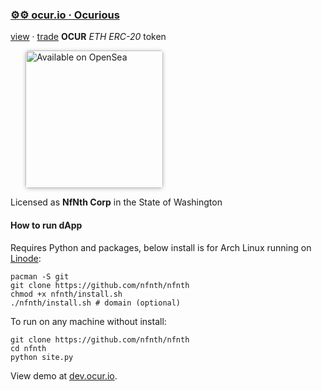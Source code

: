 
###  [⚙⚙ ocur.io · Ocurious](https://ocur.io)

[view](https://etherscan.io/token/0x36950b34fE79C4AE047c646D2800e91a198b70fB) · [trade](https://app.uniswap.org/#/pool/103894) **OCUR** *ETH ERC-20* token 

<a href="https://opensea.io/ocurio" title="Buy on OpenSea" target="_blank"><img style="margin-left:24px; width:220px; border-radius:5px; box-shadow: 0px 1px 6px rgba(0, 0, 0, 0.25);" src="https://storage.googleapis.com/opensea-static/Logomark/Badge%20-%20Available%20On%20-%20Light.png" alt="Available on OpenSea" /></a>

Licensed as **NfNth Corp** in the State of Washington

#### How to run dApp

Requires Python and packages, below install is for Arch Linux running on [Linode](https://linode.com):

```
pacman -S git
git clone https://github.com/nfnth/nfnth
chmod +x nfnth/install.sh
./nfnth/install.sh # domain (optional)
```

To run on any machine without install:

```
git clone https://github.com/nfnth/nfnth
cd nfnth
python site.py
```

View demo at [dev.ocur.io](https://dev.ocur.io).
